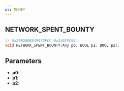 ```yaml
---
ns: MONEY
---
```

## NETWORK_SPENT_BOUNTY

```c
// 0x29B260B84947DFCC 0x3401FC96
void NETWORK_SPENT_BOUNTY(Any p0, BOOL p1, BOOL p2);
```


## Parameters
* **p0**: 
* **p1**: 
* **p2**: 

